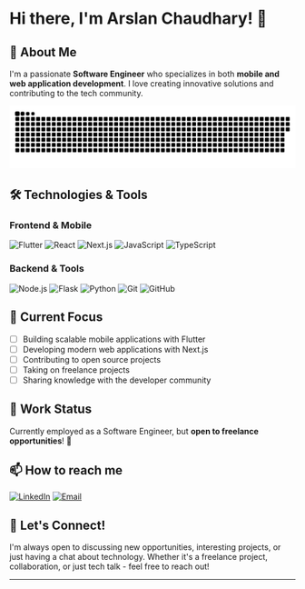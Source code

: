 # Hi there, I'm Arslan Chaudhary! 👋

## 🚀 About Me

I'm a passionate **Software Engineer** who specializes in both **mobile and web application development**. I love creating innovative solutions and contributing to the tech community.

<!-- Snake Game Animation -->
<picture>
  <source media="(prefers-color-scheme: dark)" srcset="https://raw.githubusercontent.com/devarsl/devarsl/output/github-snake-dark.svg" />
  <source media="(prefers-color-scheme: light)" srcset="https://raw.githubusercontent.com/devarsl/devarsl/output/github-snake.svg" />
  <img alt="github-snake" src="https://raw.githubusercontent.com/devarsl/devarsl/output/github-snake.svg" />
</picture>

## 🛠️ Technologies & Tools

### Frontend & Mobile

![Flutter](https://img.shields.io/badge/-Flutter-02569B?style=flat-square&logo=flutter&logoColor=white)
![React](https://img.shields.io/badge/-React-61DAFB?style=flat-square&logo=react&logoColor=black)
![Next.js](https://img.shields.io/badge/-Next.js-000000?style=flat-square&logo=next.js&logoColor=white)
![JavaScript](https://img.shields.io/badge/-JavaScript-F7DF1E?style=flat-square&logo=javascript&logoColor=black)
![TypeScript](https://img.shields.io/badge/-TypeScript-3178C6?style=flat-square&logo=typescript&logoColor=white)

### Backend & Tools

![Node.js](https://img.shields.io/badge/-Node.js-339933?style=flat-square&logo=node.js&logoColor=white)
![Flask](https://img.shields.io/badge/-Flask-000000?style=flat-square&logo=flask&logoColor=white)
![Python](https://img.shields.io/badge/-Python-3776AB?style=flat-square&logo=python&logoColor=white)
![Git](https://img.shields.io/badge/-Git-F05032?style=flat-square&logo=git&logoColor=white)
![GitHub](https://img.shields.io/badge/-GitHub-181717?style=flat-square&logo=github)

## 🎯 Current Focus

- [ ] Building scalable mobile applications with Flutter
- [ ] Developing modern web applications with Next.js
- [ ] Contributing to open source projects
- [ ] Taking on freelance projects
- [ ] Sharing knowledge with the developer community

## 💼 Work Status

Currently employed as a Software Engineer, but **open to freelance opportunities**! 🚀

## 📫 How to reach me

[![LinkedIn](https://img.shields.io/badge/-LinkedIn-0077B5?style=flat-square&logo=linkedin&logoColor=white)](https://www.linkedin.com/in/vishal-arif-7a75b9162/)
[![Email](https://img.shields.io/badge/-Email-D14836?style=flat-square&logo=gmail&logoColor=white)](mailto:vishal.arif@example.com)

## 🤝 Let's Connect!

I'm always open to discussing new opportunities, interesting projects, or just having a chat about technology. Whether it's a freelance project, collaboration, or just tech talk - feel free to reach out!

---